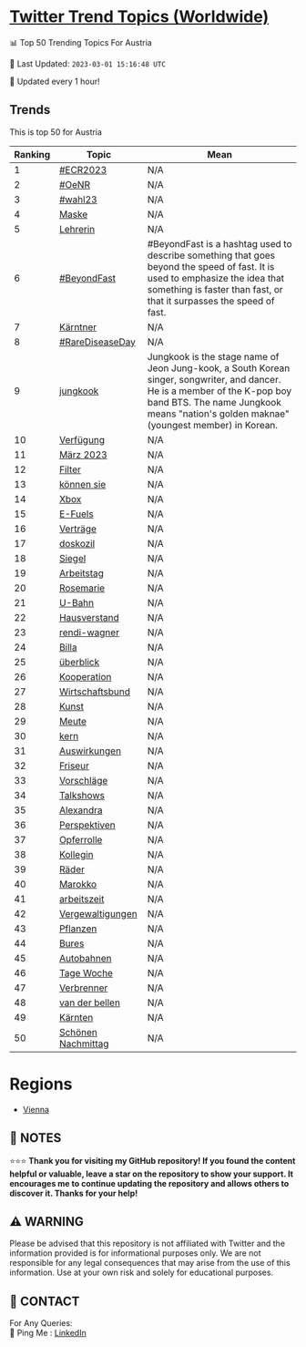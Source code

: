 [Twitter Trend Topics (Worldwide)](https://github.com/ErcinDedeoglu/Twitter-Trend-Topics)
==========


📊 Top 50 Trending Topics For Austria

📆 Last Updated: `2023-03-01 15:16:48 UTC`

🔧 Updated every 1 hour!


## Trends

This is top 50 for Austria

| Ranking | Topic | Mean |
| ------- | ------------ | ------------ |
| 1 | [#ECR2023](http://twitter.com/search?q=%23ECR2023) | N/A |
| 2 | [#OeNR](http://twitter.com/search?q=%23OeNR) | N/A |
| 3 | [#wahl23](http://twitter.com/search?q=%23wahl23) | N/A |
| 4 | [Maske](http://twitter.com/search?q=Maske) | N/A |
| 5 | [Lehrerin](http://twitter.com/search?q=Lehrerin) | N/A |
| 6 | [#BeyondFast](http://twitter.com/search?q=%23BeyondFast) | #BeyondFast is a hashtag used to describe something that goes beyond the speed of fast. It is used to emphasize the idea that something is faster than fast, or that it surpasses the speed of fast. |
| 7 | [Kärntner](http://twitter.com/search?q=K%c3%a4rntner) | N/A |
| 8 | [#RareDiseaseDay](http://twitter.com/search?q=%23RareDiseaseDay) | N/A |
| 9 | [jungkook](http://twitter.com/search?q=jungkook) | Jungkook is the stage name of Jeon Jung-kook, a South Korean singer, songwriter, and dancer. He is a member of the K-pop boy band BTS. The name Jungkook means "nation's golden maknae" (youngest member) in Korean. |
| 10 | [Verfügung](http://twitter.com/search?q=Verf%c3%bcgung) | N/A |
| 11 | [März 2023](http://twitter.com/search?q=M%c3%a4rz+2023) | N/A |
| 12 | [Filter](http://twitter.com/search?q=Filter) | N/A |
| 13 | [können sie](http://twitter.com/search?q=k%c3%b6nnen+sie) | N/A |
| 14 | [Xbox](http://twitter.com/search?q=Xbox) | N/A |
| 15 | [E-Fuels](http://twitter.com/search?q=E-Fuels) | N/A |
| 16 | [Verträge](http://twitter.com/search?q=Vertr%c3%a4ge) | N/A |
| 17 | [doskozil](http://twitter.com/search?q=doskozil) | N/A |
| 18 | [Siegel](http://twitter.com/search?q=Siegel) | N/A |
| 19 | [Arbeitstag](http://twitter.com/search?q=Arbeitstag) | N/A |
| 20 | [Rosemarie](http://twitter.com/search?q=Rosemarie) | N/A |
| 21 | [U-Bahn](http://twitter.com/search?q=U-Bahn) | N/A |
| 22 | [Hausverstand](http://twitter.com/search?q=Hausverstand) | N/A |
| 23 | [rendi-wagner](http://twitter.com/search?q=rendi-wagner) | N/A |
| 24 | [Billa](http://twitter.com/search?q=Billa) | N/A |
| 25 | [überblick](http://twitter.com/search?q=%c3%bcberblick) | N/A |
| 26 | [Kooperation](http://twitter.com/search?q=Kooperation) | N/A |
| 27 | [Wirtschaftsbund](http://twitter.com/search?q=Wirtschaftsbund) | N/A |
| 28 | [Kunst](http://twitter.com/search?q=Kunst) | N/A |
| 29 | [Meute](http://twitter.com/search?q=Meute) | N/A |
| 30 | [kern](http://twitter.com/search?q=kern) | N/A |
| 31 | [Auswirkungen](http://twitter.com/search?q=Auswirkungen) | N/A |
| 32 | [Friseur](http://twitter.com/search?q=Friseur) | N/A |
| 33 | [Vorschläge](http://twitter.com/search?q=Vorschl%c3%a4ge) | N/A |
| 34 | [Talkshows](http://twitter.com/search?q=Talkshows) | N/A |
| 35 | [Alexandra](http://twitter.com/search?q=Alexandra) | N/A |
| 36 | [Perspektiven](http://twitter.com/search?q=Perspektiven) | N/A |
| 37 | [Opferrolle](http://twitter.com/search?q=Opferrolle) | N/A |
| 38 | [Kollegin](http://twitter.com/search?q=Kollegin) | N/A |
| 39 | [Räder](http://twitter.com/search?q=R%c3%a4der) | N/A |
| 40 | [Marokko](http://twitter.com/search?q=Marokko) | N/A |
| 41 | [arbeitszeit](http://twitter.com/search?q=arbeitszeit) | N/A |
| 42 | [Vergewaltigungen](http://twitter.com/search?q=Vergewaltigungen) | N/A |
| 43 | [Pflanzen](http://twitter.com/search?q=Pflanzen) | N/A |
| 44 | [Bures](http://twitter.com/search?q=Bures) | N/A |
| 45 | [Autobahnen](http://twitter.com/search?q=Autobahnen) | N/A |
| 46 | [Tage Woche](http://twitter.com/search?q=Tage+Woche) | N/A |
| 47 | [Verbrenner](http://twitter.com/search?q=Verbrenner) | N/A |
| 48 | [van der bellen](http://twitter.com/search?q=van+der+bellen) | N/A |
| 49 | [Kärnten](http://twitter.com/search?q=K%c3%a4rnten) | N/A |
| 50 | [Schönen Nachmittag](http://twitter.com/search?q=Sch%c3%b6nen+Nachmittag) | N/A |



# Regions

* [Vienna](</Austria/Vienna.md>)



## 📝 NOTES

⭐⭐⭐ **Thank you for visiting my GitHub repository! If you found the content helpful or valuable, leave a star on the repository to show your support. It encourages me to continue updating the repository and allows others to discover it. Thanks for your help!**


## ⚠️ WARNING

Please be advised that this repository is not affiliated with Twitter and the information provided is for informational purposes only. We are not responsible for any legal consequences that may arise from the use of this information. Use at your own risk and solely for educational purposes.


## 📨 CONTACT

 For Any Queries:  
            🏓 Ping Me : [LinkedIn](https://www.linkedin.com/in/ercindedeoglu/)

